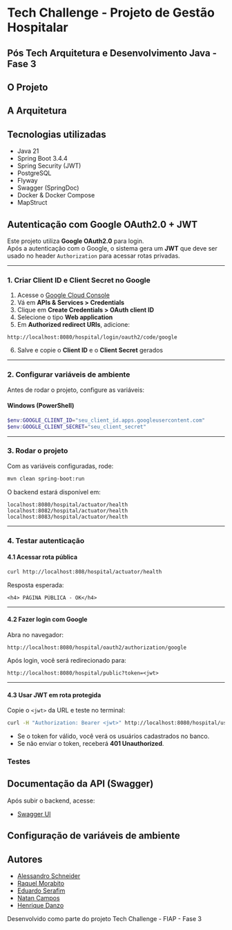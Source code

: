 # Tech Challenge - Projeto de Gestão Hospitalar 

## Pós Tech Arquitetura e Desenvolvimento Java - Fase 3

## O Projeto

## A Arquitetura

## Tecnologias utilizadas

- Java 21  
- Spring Boot 3.4.4  
- Spring Security (JWT)  
- PostgreSQL  
- Flyway  
- Swagger (SpringDoc)  
- Docker & Docker Compose
- MapStruct

## Autenticação com Google OAuth2.0 + JWT

Este projeto utiliza **Google OAuth2.0** para login.  
Após a autenticação com o Google, o sistema gera um **JWT** que deve ser usado no header `Authorization` para acessar rotas privadas.

---

### 1. Criar Client ID e Client Secret no Google

1. Acesse o [Google Cloud Console](https://console.cloud.google.com/)  
2. Vá em **APIs & Services > Credentials**  
3. Clique em **Create Credentials > OAuth client ID**  
4. Selecione o tipo **Web application**  
5. Em **Authorized redirect URIs**, adicione:  

```
http://localhost:8080/hospital/login/oauth2/code/google
```

6. Salve e copie o **Client ID** e o **Client Secret** gerados

---

### 2. Configurar variáveis de ambiente

Antes de rodar o projeto, configure as variáveis:

#### Windows (PowerShell)
```powershell
$env:GOOGLE_CLIENT_ID="seu_client_id.apps.googleusercontent.com"
$env:GOOGLE_CLIENT_SECRET="seu_client_secret"
```

---

### 3. Rodar o projeto

Com as variáveis configuradas, rode:

```bash
mvn clean spring-boot:run
```

O backend estará disponível em:

```
localhost:8080/hospital/actuator/health
localhost:8082/hospital/actuator/health
localhost:8083/hospital/actuator/health
```

---

### 4. Testar autenticação

#### 4.1 Acessar rota pública
```bash
curl http://localhost:808/hospital/actuator/health
```

Resposta esperada:
```
<h4> PÁGINA PÚBLICA - OK</h4>
```

---

#### 4.2 Fazer login com Google

Abra no navegador:
```
http://localhost:8080/hospital/oauth2/authorization/google
```

Após login, você será redirecionado para:
```
http://localhost:8080/hospital/public?token=<jwt>
```

---

#### 4.3 Usar JWT em rota protegida

Copie o `<jwt>` da URL e teste no terminal:

```bash
curl -H "Authorization: Bearer <jwt>" http://localhost:8080/hospital/usuarios
```
- Se o token for válido, você verá os usuários cadastrados no banco.  
- Se não enviar o token, receberá **401 Unauthorized**.

### Testes

## Documentação da API (Swagger)

Após subir o backend, acesse:

- [Swagger UI](http://localhost:8080/swagger-ui/index.html)


## Configuração de variáveis de ambiente



## Autores

- [Alessandro Schneider](https://github.com/aschneider12)
- [Raquel Morabito](https://github.com/raquelmorabito)
- [Eduardo Serafim](https://github.com/EduardoSerafim)
- [Natan Campos](https://github.com/Tune-SKT)
- [Henrique Danzo](https://github.com/danzobiss)

Desenvolvido como parte do projeto Tech Challenge - FIAP - Fase 3

